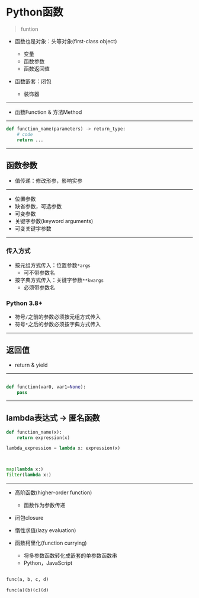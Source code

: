 # Python函数
> funtion

- 函数也是对象：头等对象(first-class object)
    - 变量
    - 函数参数
    - 函数返回值

- 函数嵌套：闭包
    - 装饰器


---
- 函数Function & 方法Method

---
```py
def function_name(parameters) -> return_type:
    # code
    return ...

```


---
## 函数参数

- 值传递：修改形参，影响实参

---
- 位置参数
- 缺省参数，可选参数
- 可变参数
- 关键字参数(keyword arguments)
- 可变关键字参数

---
### 传入方式

- 按元组方式传入：位置参数`*args`
    - 可不带参数名
- 按字典方式传入：关键字参数`**kwargs`
    - 必须带参数名

### Python 3.8+
- 符号`/`之前的参数必须按元组方式传入
- 符号`*`之后的参数必须按字典方式传入

---
## 返回值

- return & yield

---
##

```py
def function(var0, var1=None):
    pass

```

---
## lambda表达式 -> 匿名函数


```py
def function_name(x):
    return expression(x)

lambda_expression = lambda x: expression(x)



map(lambda x:)
filter(lambda x:)
```


---

- 高阶函数(higher-order function)
    - 函数作为参数传递

- 闭包closure

- 惰性求值(lazy evaluation)

- 函数柯里化(function currying)
    - 将多参数函数转化成嵌套的单参数函数串
    - Python，JavaScript

```py

func(a, b, c, d)

func(a)(b)(c)(d)

```

